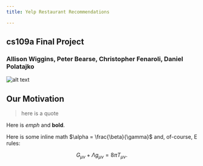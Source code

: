 ```yaml
---
title: Yelp Restaurant Recommendations

---
```

## cs109a Final Project
### Allison Wiggins, Peter Bearse, Christopher Fenaroli, Daniel Polatajko


![alt text](http://www.practicevelocity.com/wp-content/uploads/2016/08/yelp2.png)


## Our Motivation


>here is a quote

Here is *emph* and **bold**.

Here is some inline math $\alpha = \frac{\beta}{\gamma}$ and, of-course, E rules:

$$ G_{\mu\nu} + \Lambda g_{\mu\nu}  = 8 \pi T_{\mu\nu} . $$
